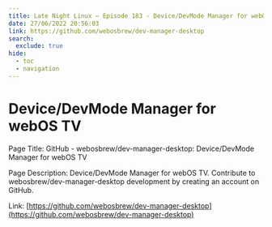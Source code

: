 ```yaml
---
title: Late Night Linux – Episode 183 - Device/DevMode Manager for webOS TV
date: 27/06/2022 20:56:03
link: https://github.com/webosbrew/dev-manager-desktop
search:
  exclude: true
hide:
  - toc
  - navigation
---
```


# Device/DevMode Manager for webOS TV

Page Title: GitHub - webosbrew/dev-manager-desktop: Device/DevMode Manager for webOS TV

Page Description: Device/DevMode Manager for webOS TV. Contribute to webosbrew/dev-manager-desktop development by creating an account on GitHub. 

Link: [https://github.com/webosbrew/dev-manager-desktop](https://github.com/webosbrew/dev-manager-desktop)